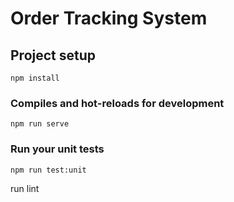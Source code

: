 # Order Tracking System

## Project setup
```
npm install
```

### Compiles and hot-reloads for development
```
npm run serve
```

### Run your unit tests
```
npm run test:unit
```

run lint
```

